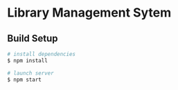 # Library Management Sytem

## Build Setup

```bash
# install dependencies
$ npm install

# launch server
$ npm start
```